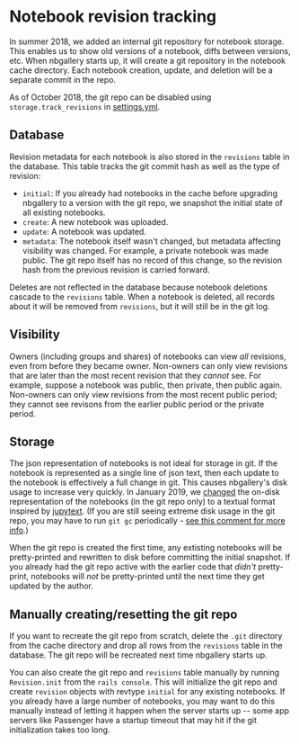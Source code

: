 # Notebook revision tracking

In summer 2018, we added an internal git repository for notebook storage.  This enables us to show old versions of a notebook, diffs between versions, etc.  When nbgallery starts up, it will create a git repository in the notebook cache directory.  Each notebook creation, update, and deletion will be a separate commit in the repo.

As of October 2018, the git repo can be disabled using `storage.track_revisions` in [settings.yml](../config/settings.yml).

## Database

Revision metadata for each notebook is also stored in the `revisions` table in the database.  This table tracks the git commit hash as well as the type of revision:

 * `initial`: If you already had notebooks in the cache before upgrading nbgallery to a version with the git repo, we snapshot the initial state of all existing notebooks.
 * `create`: A new notebook was uploaded.
 * `update`: A notebook was updated.
 * `metadata`: The notebook itself wasn't changed, but metadata affecting visibility was changed.  For example, a private notebook was made public.  The git repo itself has no record of this change, so the revision hash from the previous revision is carried forward.
 
Deletes are not reflected in the database because notebook deletions cascade to the `revisions` table.  When a notebook is deleted, all records about it will be removed from `revisions`, but it will still be in the git log.

## Visibility

Owners (including groups and shares) of notebooks can view *all* revisions, even from before they became owner.  Non-owners can only view revisions that are later than the most recent revision that they *cannot* see.  For example, suppose a notebook was public, then private, then public again. Non-owners can only view revisions from the most recent public period; they cannot see revisons from the earlier public period or the private period.

## Storage

The json representation of notebooks is not ideal for storage in git.  If the notebook is represented as a single line of json text, then each update to the notebook is effectively a full change in git.  This causes nbgallery's disk usage to increase very quickly.  In January 2019, we [changed](https://github.com/nbgallery/nbgallery/commit/7b5a629e68f01027fc2841fb7fa5d542e823ea0b) the on-disk representation of the notebooks (in the git repo only) to a textual format inspired by [jupytext](https://towardsdatascience.com/introducing-jupytext-9234fdff6c57).  (If you are still seeing extreme disk usage in the git repo, you may have to run `git gc` periodically - [see this comment for more info](https://github.com/nbgallery/nbgallery/issues/39#issuecomment-502494795).)

When the git repo is created the first time, any extisting notebooks will be pretty-printed and rewritten to disk before committing the initial snapshot.  If you already had the git repo active with the earlier code that *didn't* pretty-print, notebooks will *not* be pretty-printed until the next time they get updated by the author.

## Manually creating/resetting the git repo

If you want to recreate the git repo from scratch, delete the `.git` directory from the cache directory and drop all rows from the `revisions` table in the database.  The git repo will be recreated next time nbgallery starts up.

You can also create the git repo and `revisions` table manually by running `Revision.init` from the `rails console`.  This will initialize the git repo and create `revision` objects with revtype `initial` for any existing notebooks.  If you already have a large number of notebooks, you may want to do this manually instead of letting it happen when the server starts up -- some app servers like Passenger have a startup timeout that may hit if the git initialization takes too long.
